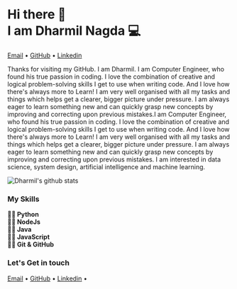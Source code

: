 <h1>Hi there 👋<br>
I am Dharmil Nagda 💻</h1>

<p >
  <a href="mailto:dharmilnagda99@gmail.com">Email</a> •
  <a href="https://github.com/dharmilnagda/">GitHub</a> •
  <a href="https://www.linkedin.com/in/thedharmilnagda/">Linkedin</a>
</p>


Thanks for visiting my GitHub. I am Dharmil.
I am Computer Engineer, who found his true passion in coding. I love the combination of creative and logical problem-solving skills I get to use when writing code. And I love how there's always more to Learn! 
I am very well organised with all my tasks and things which helps get a clearer, bigger picture under pressure.
I am always eager to learn something new and can quickly grasp new concepts by improving and correcting upon previous mistakes.I am Computer Engineer, who found his true passion in coding. I love the combination of creative and logical problem-solving skills I get to use when writing code. And I love how there's always more to Learn! I am very well organised with all my tasks and things which helps get a clearer, bigger picture under pressure. I am always eager to learn something new and can quickly grasp new concepts by improving and correcting upon previous mistakes.
I am interested in data science, system design, artificial intelligence and machine learning.

![Dharmil's github stats](https://github-readme-stats.vercel.app/api/?username=dharmilnagda&show_icons=true&title_color=ffd1dc&icon_color=79ff97&text_color=ffd1dc&bg_color=151515)

### My Skills
<b>
✍🏻 Python<br>
✍🏻 NodeJs<br>
✍🏻 Java<br>
✍🏻 JavaScript<br>
✍🏻 Git & GitHub<br>
</b>


### Let's Get in touch
<p >
  <a href="mailto:dharmilnagda99@gmail.com">Email</a> •
  <a href="https://github.com/dharmilnagda/">GitHub</a> •
  <a href="https://www.linkedin.com/in/thedharmilnagda/">Linkedin</a> •
</p>

